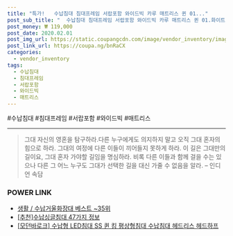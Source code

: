 ```yaml
--- 
title: "특가!   수납침대 침대프레임 서랍포함 와이드빅 카루 매트리스 퀸 01..." 
post_sub_title: "  수납침대 침대프레임 서랍포함 와이드빅 카루 매트리스 퀸 01.화이트" 
post_money: ₩ 119,000 
post_date: 2020.02.01 
post_img_url: https://static.coupangcdn.com/image/vendor_inventory/images/2017/04/27/17/8/00f930a1-ed1a-44fc-9ff2-c946a3186888.jpg 
post_link_url: https://coupa.ng/bnRaCX 
categories: 
  - vendor_inventory 
tags: 
  - 수납침대 
  - 침대프레임 
  - 서랍포함 
  - 와이드빅 
  - 매트리스 
--- 
```

  #수납침대 #침대프레임 #서랍포함 #와이드빅 #매트리스 
<hr> 

> 그대 자신의 영혼을 탐구하라.다른 누구에게도 의지하지 말고 오직 그대 혼자의 힘으로 하라. 그대의 여정에 다른 이들이 끼어들지 못하게 하라. 이 길은 그대만의 길이요,  그대 혼자 가야할 길임을 명심하라.  비록 다른 이들과 함께 걸을 수는 있으나 다른 그 어느 누구도 그대가 선택한 길을 대신 가줄 수 없음을 알라. – 인디언 속담 


### POWER LINK

* <a href="https://blog.naver.com/santokki14/221782438609" target="_blank">생활 / 수납거울화장대 베스트 ~35위</a>
* <a href="https://blog.naver.com/fasyy4321/221792146974" target="_blank">[추천]수납싱글침대 47가지 정보</a>
* <a href="https://blog.naver.com/an0733/221784806534" target="_blank">[모던바로크] 수납형 LED침대 SS 퀸 킹 평상형침대 수납침대 헤드리스 헤드하프</a>
